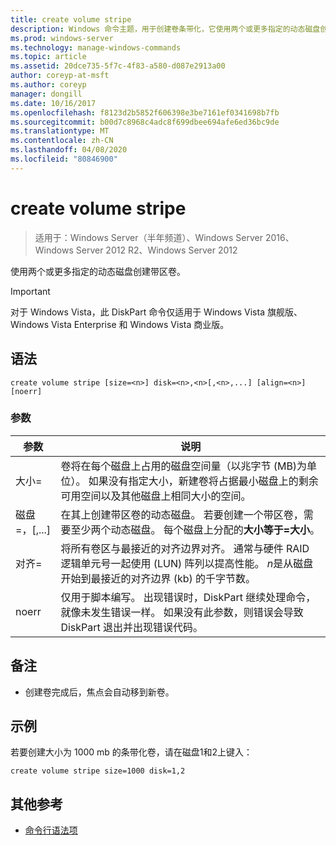 ```yaml
---
title: create volume stripe
description: Windows 命令主题，用于创建卷条带化，它使用两个或更多指定的动态磁盘创建一个条带化卷。
ms.prod: windows-server
ms.technology: manage-windows-commands
ms.topic: article
ms.assetid: 20dce735-5f7c-4f83-a580-d087e2913a00
author: coreyp-at-msft
ms.author: coreyp
manager: dongill
ms.date: 10/16/2017
ms.openlocfilehash: f8123d2b5852f606398e3be7161ef0341698b7fb
ms.sourcegitcommit: b00d7c8968c4adc8f699dbee694afe6ed36bc9de
ms.translationtype: MT
ms.contentlocale: zh-CN
ms.lasthandoff: 04/08/2020
ms.locfileid: "80846900"
---
```

# <a name="create-volume-stripe"></a>create volume stripe

>适用于：Windows Server（半年频道）、Windows Server 2016、Windows Server 2012 R2、Windows Server 2012

使用两个或更多指定的动态磁盘创建带区卷。  
  
> [!IMPORTANT]  
> 对于 Windows Vista，此 DiskPart 命令仅适用于 Windows Vista 旗舰版、Windows Vista Enterprise 和 Windows Vista 商业版。

## <a name="syntax"></a>语法  
  
```  
create volume stripe [size=<n>] disk=<n>,<n>[,<n>,...] [align=<n>] [noerr]  
```  
  
### <a name="parameters"></a>参数  
  
|         参数         |                                                                                                                            说明                                                                                                                            |
|---------------------------|-------------------------------------------------------------------------------------------------------------------------------------------------------------------------------------------------------------------------------------------------------------------|
|         大小\=<n>         |             卷将在每个磁盘上占用的磁盘空间量（以兆字节 \(MB\)为单位）。 如果没有指定大小，新建卷将占据最小磁盘上的剩余可用空间以及其他磁盘上相同大小的空间。             |
| 磁盘\=<n>，<n>\[<n>,...\] |                                  在其上创建带区卷的动态磁盘。 若要创建一个带区卷，需要至少两个动态磁盘。 每个磁盘上分配的**大小等于\=<n>大小**。                                   |
|        对齐\=<n>         | 将所有卷区与最接近的对齐边界对齐。 通常与硬件 RAID 逻辑单元号一起使用 \(LUN\) 阵列以提高性能。 *n*是从磁盘开始到最接近的对齐边界 \(kb\) 的千字节数。 |
|           noerr           |                               仅用于脚本编写。 出现错误时，DiskPart 继续处理命令，就像未发生错误一样。 如果没有此参数，则错误会导致 DiskPart 退出并出现错误代码。                                |
  
## <a name="remarks"></a>备注  
  
-   创建卷完成后，焦点会自动移到新卷。  
  
## <a name="examples"></a><a name=BKMK_examples></a>示例  
若要创建大小为 1000 mb 的条带化卷，请在磁盘1和2上键入：  
  
```  
create volume stripe size=1000 disk=1,2  
```  
  
## <a name="additional-references"></a>其他参考  
- [命令行语法项](command-line-syntax-key.md)  
  

  

